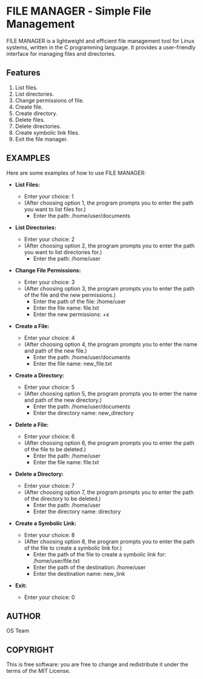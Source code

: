 # FILE MANAGER ‐ Simple File Management
FILE MANAGER is a lightweight and efficient file management tool for Linux systems, written in the C programming language. It provides a user-friendly interface for managing files and directories.

## Features
1. List files.
2. List directories.
3. Change permissions of file.
4. Create file.
5. Create directory.
6. Delete files.
7. Delete directories.
8. Create symbolic link files.
0. Exit the file manager.

## EXAMPLES
Here are some examples of how to use FILE MANAGER:

- **List Files:** 
  - Enter your choice: 1 
  - (After choosing option 1, the program prompts you to enter the path you want to list files for.)
    - Enter the path: /home/user/documents

- **List Directories:** 
  - Enter your choice: 2 
  - (After choosing option 2, the program prompts you to enter the path you want to list directories for.)
    - Enter the path: /home/user

- **Change File Permissions:** 
  - Enter your choice: 3 
  - (After choosing option 3, the program prompts you to enter the path of the file and the new permissions.)
    - Enter the path of the file: /home/user
    - Enter the file name: file.txt
    - Enter the new permissions: +x

- **Create a File:** 
  - Enter your choice: 4 
  - (After choosing option 4, the program prompts you to enter the name and path of the new file.)
    - Enter the path: /home/user/documents
    - Enter the file name: new_file.txt

- **Create a Directory:** 
  - Enter your choice: 5 
  - (After choosing option 5, the program prompts you to enter the name and path of the new directory.)
    - Enter the path: /home/user/documents
    - Enter the directory name: new_directory

- **Delete a File:** 
  - Enter your choice: 6 
  - (After choosing option 6, the program prompts you to enter the path of the file to be deleted.)
    - Enter the path: /home/user
    - Enter the file name: file.txt

- **Delete a Directory:** 
  - Enter your choice: 7 
  - (After choosing option 7, the program prompts you to enter the path of the directory to be deleted.)
    - Enter the path: /home/user
    - Enter the directory name: directory

- **Create a Symbolic Link:** 
  - Enter your choice: 8 
  - (After choosing option 8, the program prompts you to enter the path of the file to create a symbolic link for.)
    - Enter the path of the file to create a symbolic link for: /home/user/file.txt
    - Enter the path of the destination: /home/user
    - Enter the destination name: new_link

- **Exit:** 
  - Enter your choice: 0

## AUTHOR 
OS Team

## COPYRIGHT 
This is free software: you are free to change and redistribute it under the terms of the MIT License.
